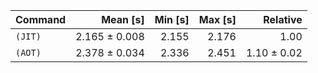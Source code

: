 | Command | Mean [s] | Min [s] | Max [s] | Relative |
|:---|---:|---:|---:|---:|
| `(JIT)` | 2.165 ± 0.008 | 2.155 | 2.176 | 1.00 |
| `(AOT)` | 2.378 ± 0.034 | 2.336 | 2.451 | 1.10 ± 0.02 |
